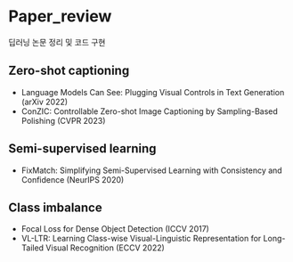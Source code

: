 # Paper_review
딥러닝 논문 정리 및 코드 구현
## Zero-shot captioning
- Language Models Can See: Plugging Visual Controls in Text Generation  (arXiv 2022)
- ConZIC: Controllable Zero-shot Image Captioning by Sampling-Based Polishing (CVPR 2023)

## Semi-supervised learning
- FixMatch: Simplifying Semi-Supervised Learning with Consistency and Confidence (NeurIPS 2020)

## Class imbalance
- Focal Loss for Dense Object Detection (ICCV 2017)
- VL-LTR: Learning Class-wise Visual-Linguistic Representation for Long-Tailed Visual Recognition (ECCV 2022)
